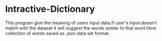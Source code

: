 # Intractive-Dictionary
This program give the meaning of users input data.If user's input doesn't match with the dataset it will suggest the words similar to that word.Here collection of words saved as .json data set format.
